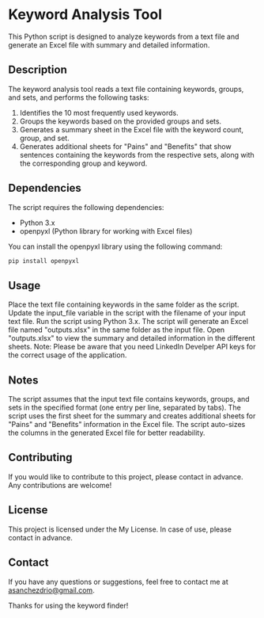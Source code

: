 # Keyword Analysis Tool

This Python script is designed to analyze keywords from a text file and generate an Excel file with summary and detailed information.

## Description

The keyword analysis tool reads a text file containing keywords, groups, and sets, and performs the following tasks:

1. Identifies the 10 most frequently used keywords.
2. Groups the keywords based on the provided groups and sets.
3. Generates a summary sheet in the Excel file with the keyword count, group, and set.
4. Generates additional sheets for "Pains" and "Benefits" that show sentences containing the keywords from the respective sets, along with the corresponding group and keyword.

## Dependencies

The script requires the following dependencies:

- Python 3.x
- openpyxl (Python library for working with Excel files)

You can install the openpyxl library using the following command:

```bash
pip install openpyxl
```

## Usage
Place the text file containing keywords in the same folder as the script.
Update the input_file variable in the script with the filename of your input text file.
Run the script using Python 3.x.
The script will generate an Excel file named "outputs.xlsx" in the same folder as the input file.
Open "outputs.xlsx" to view the summary and detailed information in the different sheets.
Note: Please be aware that you need LinkedIn Develper API keys for the correct usage of the application.

## Notes
The script assumes that the input text file contains keywords, groups, and sets in the specified format (one entry per line, separated by tabs).
The script uses the first sheet for the summary and creates additional sheets for "Pains" and "Benefits" information in the Excel file.
The script auto-sizes the columns in the generated Excel file for better readability.

## Contributing
If you would like to contribute to this project, please contact in advance. Any contributions are welcome!

## License
This project is licensed under the My License. In case of use, please contact in advance.

## Contact
If you have any questions or suggestions, feel free to contact me at asanchezdrio@gmail.com.

Thanks for using the keyword finder!

